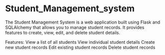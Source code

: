 # Student_Management_system
The Student Management System is a web application built using Flask and SQLAlchemy that allows you to manage student records. It provides features to create, view, edit, and delete student details.

Features:
View a list of all students
View individual student details
Create new student records
Edit existing student records
Delete student records
